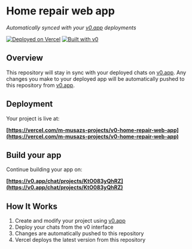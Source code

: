 # Home repair web app

*Automatically synced with your [v0.app](https://v0.app) deployments*

[![Deployed on Vercel](https://img.shields.io/badge/Deployed%20on-Vercel-black?style=for-the-badge&logo=vercel)](https://vercel.com/m-musazs-projects/v0-home-repair-web-app)
[![Built with v0](https://img.shields.io/badge/Built%20with-v0.app-black?style=for-the-badge)](https://v0.app/chat/projects/KtO083yQhRZ)

## Overview

This repository will stay in sync with your deployed chats on [v0.app](https://v0.app).
Any changes you make to your deployed app will be automatically pushed to this repository from [v0.app](https://v0.app).

## Deployment

Your project is live at:

**[https://vercel.com/m-musazs-projects/v0-home-repair-web-app](https://vercel.com/m-musazs-projects/v0-home-repair-web-app)**

## Build your app

Continue building your app on:

**[https://v0.app/chat/projects/KtO083yQhRZ](https://v0.app/chat/projects/KtO083yQhRZ)**

## How It Works

1. Create and modify your project using [v0.app](https://v0.app)
2. Deploy your chats from the v0 interface
3. Changes are automatically pushed to this repository
4. Vercel deploys the latest version from this repository